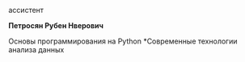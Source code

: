 ассистент



**Петросян Рубен Нверович**

Основы программирования на Python
	*Современные технологии анализа данных